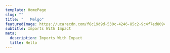 ```yaml
---
template: HomePage
slug: ""
title: "   Melgo"
featuredImage: https://ucarecdn.com/f6c19d9d-530c-4246-85c2-9c4f7ed80949/
subtitle: Imports With Impact
meta:
  description: Imports With Impact
  title: Hello
---
```



[](https://app.netlify.com/start/deploy?repository=https://github.com/thriveweb/yellowcake&stack=cms)